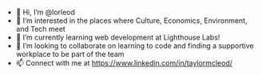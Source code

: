 - 👋 Hi, I’m @lorleod
- 👀 I’m interested in the places where Culture, Economics, Environment, and Tech meet
- 🌱 I’m currently learning web development at Lighthouse Labs!
- 💞️ I’m looking to collaborate on learning to code and finding a supportive workplace to be part of the team
- 📫 Connect with me at https://www.linkedin.com/in/taylormcleod/

<!---
lorleod/lorleod is a ✨ special ✨ repository because its `README.md` (this file) appears on your GitHub profile.
You can click the Preview link to take a look at your changes.
--->
